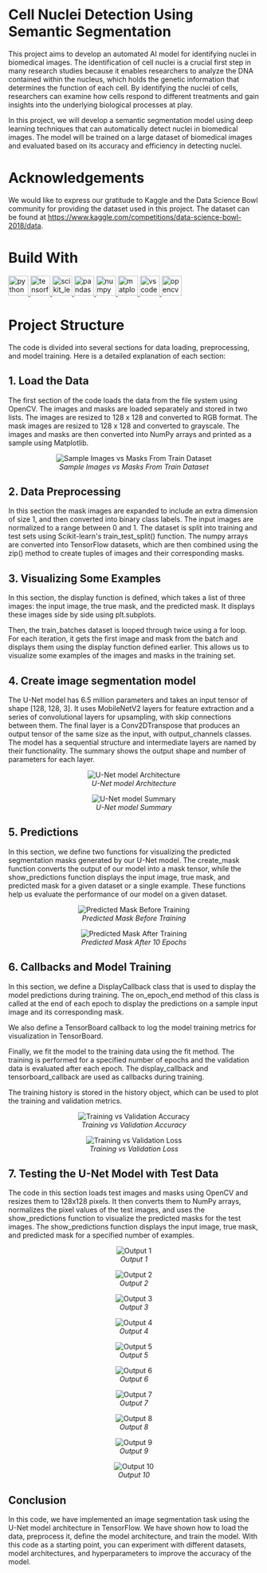 # Cell Nuclei Detection Using Semantic Segmentation

This project aims to develop an automated AI model for identifying nuclei in biomedical images. The identification of cell nuclei is a crucial first step in many research studies because it enables researchers to analyze the DNA contained within the nucleus, which holds the genetic information that determines the function of each cell. By identifying the nuclei of cells, researchers can examine how cells respond to different treatments and gain insights into the underlying biological processes at play.

In this project, we will develop a semantic segmentation model using deep learning techniques that can automatically detect nuclei in biomedical images. The model will be trained on a large dataset of biomedical images and evaluated based on its accuracy and efficiency in detecting nuclei.

# Acknowledgements

We would like to express our gratitude to Kaggle and the Data Science Bowl community for providing the dataset used in this project. The dataset can be found at https://www.kaggle.com/competitions/data-science-bowl-2018/data.

# Build With

<p align="left">
  <a href="https://www.python.org" target="_blank" rel="noreferrer">
    <img src="https://raw.githubusercontent.com/devicons/devicon/master/icons/python/python-original.svg" alt="python" width="40" height="40"/>
  </a>
  <a href="https://www.tensorflow.org" target="_blank" rel="noreferrer">
    <img src="https://www.vectorlogo.zone/logos/tensorflow/tensorflow-icon.svg" alt="tensorflow" width="40" height="40"/>
  </a>
  <a href="https://scikit-learn.org/" target="_blank" rel="noreferrer">
    <img src="https://upload.wikimedia.org/wikipedia/commons/0/05/Scikit_learn_logo_small.svg" alt="scikit_learn" width="40" height="40"/>
  </a>
  <a href="https://pandas.pydata.org/" target="_blank" rel="noreferrer">
    <img src="https://raw.githubusercontent.com/devicons/devicon/2ae2a900d2f041da66e950e4d48052658d850630/icons/pandas/pandas-original.svg" alt="pandas" width="40" height="40"/>
  </a>
  <a href="https://numpy.org/" target="_blank" rel="noreferrer">
    <img src="https://raw.githubusercontent.com/devicons/devicon/master/icons/numpy/numpy-original.svg" alt="numpy" width="40" height="40"/>
  </a>
  <a href="https://matplotlib.org/" target="_blank" rel="noreferrer">
    <img src="https://upload.wikimedia.org/wikipedia/en/5/56/Matplotlib_logo.svg" alt="matplotlib" width="40" height="40"/>
  </a>
  <a href="https://code.visualstudio.com/" target="_blank" rel="noreferrer">
    <img src="https://upload.wikimedia.org/wikipedia/commons/9/9a/Visual_Studio_Code_1.35_icon.svg" alt="vscode" width="40" height="40"/>
  </a>
  <a href="https://opencv.org/" target="_blank" rel="noreferrer"> 
  <img src="https://www.vectorlogo.zone/logos/opencv/opencv-icon.svg" 
  alt="opencv" width="40" height="40"/> 
  </a>
</p>

# Project Structure

The code is divided into several sections for data loading, preprocessing, and model training. Here is a detailed explanation of each section:

## 1. Load the Data

The first section of the code loads the data from the file system using OpenCV. The images and masks are loaded separately and stored in two lists. The images are resized to 128 x 128 and converted to RGB format. The mask images are resized to 128 x 128 and converted to grayscale. The images and masks are then converted into NumPy arrays and printed as a sample using Matplotlib.

<p align="center">
  <img src="pictures\Imran_training_image_mask_samples.png" alt="Sample Images vs Masks From Train Dataset">
  <br>
  <em>Sample Images vs Masks From Train Dataset</em>
</p>

## 2. Data Preprocessing

In this section the mask images are expanded to include an extra dimension of size 1, and then converted into binary class labels. The input images are normalized to a range between 0 and 1. The dataset is split into training and test sets using Scikit-learn's train_test_split() function. The numpy arrays are converted into TensorFlow datasets, which are then combined using the zip() method to create tuples of images and their corresponding masks.

## 3. Visualizing Some Examples

In this section, the display function is defined, which takes a list of three images: the input image, the true mask, and the predicted mask. It displays these images side by side using plt.subplots.

Then, the train_batches dataset is looped through twice using a for loop. For each iteration, it gets the first image and mask from the batch and displays them using the display function defined earlier. This allows us to visualize some examples of the images and masks in the training set.

## 4. Create image segmentation model

The U-Net model has 6.5 million parameters and takes an input tensor of shape [128, 128, 3]. It uses MobileNetV2 layers for feature extraction and a series of convolutional layers for upsampling, with skip connections between them. The final layer is a Conv2DTranspose that produces an output tensor of the same size as the input, with output_channels classes. The model has a sequential structure and intermediate layers are named by their functionality. The summary shows the output shape and number of parameters for each layer.

<p align="center">
  <img src="model.png" alt="U-Net model Architecture">
  <br>
  <em>U-Net model Architecture</em>
</p>

<p align="center">
  <img src="pictures\model_summary.png" alt="U-Net model Summary">
  <br>
  <em>U-Net model Summary</em>
</p>

## 5. Predictions

In this section, we define two functions for visualizing the predicted segmentation masks generated by our U-Net model. The create_mask function converts the output of our model into a mask tensor, while the show_predictions function displays the input image, true mask, and predicted mask for a given dataset or a single example. These functions help us evaluate the performance of our model on a given dataset.

<p align="center">
  <img src="pictures\sample_prediction_before_training.png" alt="Predicted Mask Before Training">
  <br>
  <em>Predicted Mask Before Training</em>
</p>

<p align="center">
  <img src="pictures\sample_prediction_after_training.png" alt="Predicted Mask After Training">
  <br>
  <em>Predicted Mask After 10 Epochs</em>
</p>

## 6. Callbacks and Model Training

In this section, we define a DisplayCallback class that is used to display the model predictions during training. The on_epoch_end method of this class is called at the end of each epoch to display the predictions on a sample input image and its corresponding mask.

We also define a TensorBoard callback to log the model training metrics for visualization in TensorBoard.

Finally, we fit the model to the training data using the fit method. The training is performed for a specified number of epochs and the validation data is evaluated after each epoch. The display_callback and tensorboard_callback are used as callbacks during training.

The training history is stored in the history object, which can be used to plot the training and validation metrics.

<p align="center">
  <img src="pictures\tensorboard_epochaccuracy.png" alt="Training vs Validation Accuracy">
  <br>
  <em>Training vs Validation Accuracy</em>
</p>
<p align="center">
  <img src="pictures\tensorboard_epochloss.png" alt="Training vs Validation Loss">
  <br>
  <em>Training vs Validation Loss</em>
</p>

## 7. Testing the U-Net Model with Test Data

The code in this section loads test images and masks using OpenCV and resizes them to 128x128 pixels. It then converts them to NumPy arrays, normalizes the pixel values of the test images, and uses the show_predictions function to visualize the predicted masks for the test images. The show_predictions function displays the input image, true mask, and predicted mask for a specified number of examples.

<p align="center">
  <img src="test_output\output1.png" alt="Output 1">
  <br>
  <em>Output 1</em>
</p>
<p align="center">
  <img src="test_output\output2.png" alt="Output 2">
  <br>
  <em>Output 2</em>
</p>
<p align="center">
  <img src="test_output\output3.png" alt="Output 3">
  <br>
  <em>Output 3</em>
</p>
<p align="center">
  <img src="test_output\output4.png" alt="Output 4">
  <br>
  <em>Output 4</em>
</p>
<p align="center">
  <img src="test_output\output5.png" alt="Output 5">
  <br>
  <em>Output 5</em>
</p>
<p align="center">
  <img src="test_output\output6.png" alt="Output 6">
  <br>
  <em>Output 6</em>
</p>
<p align="center">
  <img src="test_output\output7.png" alt="Output 7">
  <br>
  <em>Output 7</em>
</p>
<p align="center">
  <img src="test_output\output8.png" alt="Output 8">
  <br>
  <em>Output 8</em>
</p>
<p align="center">
  <img src="test_output\output9.png" alt="Output 9">
  <br>
  <em>Output 9</em>
</p>
<p align="center">
  <img src="test_output\output10.png" alt="Output 10">
  <br>
  <em>Output 10</em>
</p>

## Conclusion

In this code, we have implemented an image segmentation task using the U-Net model architecture in TensorFlow. We have shown how to load the data, preprocess it, define the model architecture, and train the model. With this code as a starting point, you can experiment with different datasets, model architectures, and hyperparameters to improve the accuracy of the model.
